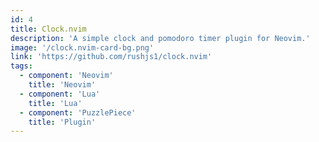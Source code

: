 ```yaml
---
id: 4
title: Clock.nvim 
description: 'A simple clock and pomodoro timer plugin for Neovim.'
image: '/clock.nvim-card-bg.png'
link: 'https://github.com/rushjs1/clock.nvim'
tags: 
  - component: 'Neovim'
    title: 'Neovim'
  - component: 'Lua'
    title: 'Lua'
  - component: 'PuzzlePiece'
    title: 'Plugin' 
---
```

